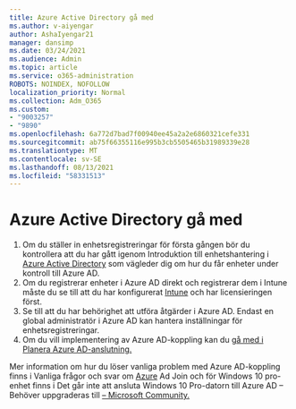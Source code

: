 ```yaml
---
title: Azure Active Directory gå med
ms.author: v-aiyengar
author: AshaIyengar21
manager: dansimp
ms.date: 03/24/2021
ms.audience: Admin
ms.topic: article
ms.service: o365-administration
ROBOTS: NOINDEX, NOFOLLOW
localization_priority: Normal
ms.collection: Adm_O365
ms.custom:
- "9003257"
- "9890"
ms.openlocfilehash: 6a772d7bad7f00940ee45a2a2e6860321cefe331
ms.sourcegitcommit: ab75f66355116e995b3cb5505465b31989339e28
ms.translationtype: MT
ms.contentlocale: sv-SE
ms.lasthandoff: 08/13/2021
ms.locfileid: "58331513"
---
```

# <a name="azure-active-directory-join"></a>Azure Active Directory gå med

1. Om du ställer in enhetsregistreringar för första gången bör du kontrollera att du har gått igenom Introduktion till enhetshantering i [Azure Active Directory](https://docs.microsoft.com/azure/active-directory/devices/overview) som vägleder dig om hur du får enheter under kontroll till Azure AD. 
1. Om du registrerar enheter i Azure AD direkt och registrerar dem i Intune måste du se till [](https://docs.microsoft.com/mem/intune/fundamentals/licenses-assign) att du har konfigurerat [Intune](https://docs.microsoft.com/mem/intune/enrollment/device-enrollment) och har licensieringen först.
1. Se till att du har behörighet att utföra åtgärder i Azure AD. Endast en global administratör i Azure AD kan hantera inställningar för enhetsregistreringar.
1. Om du vill implementering av Azure AD-koppling kan du [gå med i Planera Azure AD-anslutning.](https://docs.microsoft.com/azure/active-directory/devices/azureadjoin-plan)

Mer information om hur du löser vanliga problem med Azure AD-koppling finns i Vanliga frågor och svar om [Azure](https://docs.microsoft.com/azure/active-directory/devices/faq) Ad Join och för Windows 10 pro-enhet finns i Det går inte att ansluta Windows 10 Pro-datorn till Azure AD – Behöver uppgraderas till [– Microsoft Community.](https://answers.microsoft.com/en-us/msoffice/forum/msoffice_install-mso_win10-mso_365hp/unable-to-join-windows-10-pro-machine-to-azure-ad/abb1ca7d-b317-45ec-a628-e1c10eae2900)
